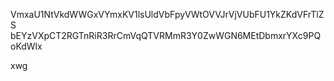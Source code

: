 VmxaU1NtVkdWWGxVYmxKV1lsUldVbFpyVWtOVVJrVjVUbFU1YkZKdVFrTlZS
bEYzVXpCT2RGTnRiR3RrCmVqQTVRMmR3Y0ZwWGN6MEtDbmxrYXc9PQoKdWlx

xwg